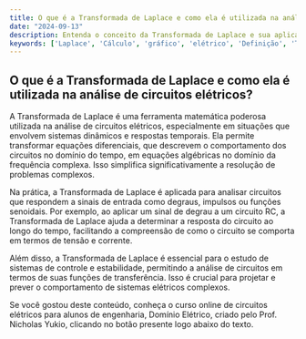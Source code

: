 ```yaml
---
title: O que é a Transformada de Laplace e como ela é utilizada na análise de circuitos elétricos?
date: "2024-09-13"
description: Entenda o conceito da Transformada de Laplace e sua aplicação na análise de circuitos elétricos.
keywords: ['Laplace', 'Cálculo', 'gráfico', 'elétrico', 'Definição', 'Transformada', 'Degrau']
---
```


## O que é a Transformada de Laplace e como ela é utilizada na análise de circuitos elétricos?

A Transformada de Laplace é uma ferramenta matemática poderosa utilizada na análise de circuitos elétricos, especialmente em situações que envolvem sistemas dinâmicos e respostas temporais. Ela permite transformar equações diferenciais, que descrevem o comportamento dos circuitos no domínio do tempo, em equações algébricas no domínio da frequência complexa. Isso simplifica significativamente a resolução de problemas complexos.

Na prática, a Transformada de Laplace é aplicada para analisar circuitos que respondem a sinais de entrada como degraus, impulsos ou funções senoidais. Por exemplo, ao aplicar um sinal de degrau a um circuito RC, a Transformada de Laplace ajuda a determinar a resposta do circuito ao longo do tempo, facilitando a compreensão de como o circuito se comporta em termos de tensão e corrente.

Além disso, a Transformada de Laplace é essencial para o estudo de sistemas de controle e estabilidade, permitindo a análise de circuitos em termos de suas funções de transferência. Isso é crucial para projetar e prever o comportamento de sistemas elétricos complexos.

Se você gostou deste conteúdo, conheça o curso online de circuitos elétricos para alunos de engenharia, Domínio Elétrico, criado pelo Prof. Nicholas Yukio, clicando no botão presente logo abaixo do texto.